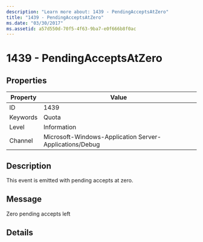 ```yaml
---
description: "Learn more about: 1439 - PendingAcceptsAtZero"
title: "1439 - PendingAcceptsAtZero"
ms.date: "03/30/2017"
ms.assetid: a57d550d-70f5-4f63-9ba7-e0f666b8f0ac
---
```

# 1439 - PendingAcceptsAtZero

## Properties

| Property | Value |
| - | - |
|ID|1439|  
|Keywords|Quota|  
|Level|Information|  
|Channel|Microsoft-Windows-Application Server-Applications/Debug|  
  
## Description  

 This event is emitted with pending accepts at zero.  
  
## Message  

 Zero pending accepts left  
  
## Details
